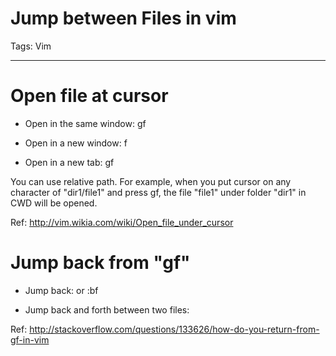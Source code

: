 # Jump between Files in vim
Tags: Vim

------

# Open file at cursor

* Open in the same window: gf

* Open in a new window: <C-w>f

* Open in a new tab: <C-w>gf

You can use relative path. For example, when you put cursor on any character of "dir1/file1" and press gf, the file "file1" under folder "dir1" in CWD will be opened.

Ref: http://vim.wikia.com/wiki/Open_file_under_cursor

# Jump back from "gf"

* Jump back: <C-o> or :bf

* Jump back and forth between two files: <C-6>

Ref: http://stackoverflow.com/questions/133626/how-do-you-return-from-gf-in-vim
